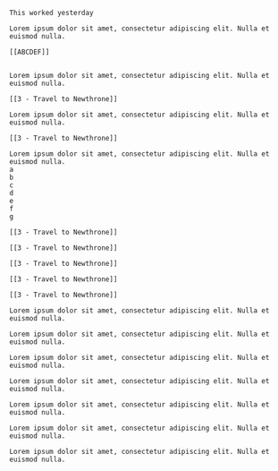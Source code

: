 ```ad-note
This worked yesterday
```

```ad-abstract
Lorem ipsum dolor sit amet, consectetur adipiscing elit. Nulla et euismod nulla. 

[[ABCDEF]]


```

```ad-info
Lorem ipsum dolor sit amet, consectetur adipiscing elit. Nulla et euismod nulla.

[[3 - Travel to Newthrone]]
```

```ad-tip
Lorem ipsum dolor sit amet, consectetur adipiscing elit. Nulla et euismod nulla.

[[3 - Travel to Newthrone]]
```

```ad-success
Lorem ipsum dolor sit amet, consectetur adipiscing elit. Nulla et euismod nulla.
a
b
c
d
e
f
g

[[3 - Travel to Newthrone]]

[[3 - Travel to Newthrone]]

[[3 - Travel to Newthrone]]

[[3 - Travel to Newthrone]]

[[3 - Travel to Newthrone]]
```

```ad-question
Lorem ipsum dolor sit amet, consectetur adipiscing elit. Nulla et euismod nulla.
```

```ad-warning
Lorem ipsum dolor sit amet, consectetur adipiscing elit. Nulla et euismod nulla.
```

```ad-failure
Lorem ipsum dolor sit amet, consectetur adipiscing elit. Nulla et euismod nulla.
```

```ad-danger
Lorem ipsum dolor sit amet, consectetur adipiscing elit. Nulla et euismod nulla.
```

```ad-bug
Lorem ipsum dolor sit amet, consectetur adipiscing elit. Nulla et euismod nulla.
```

```ad-example
Lorem ipsum dolor sit amet, consectetur adipiscing elit. Nulla et euismod nulla.
```

```ad-quote
Lorem ipsum dolor sit amet, consectetur adipiscing elit. Nulla et euismod nulla.
```

